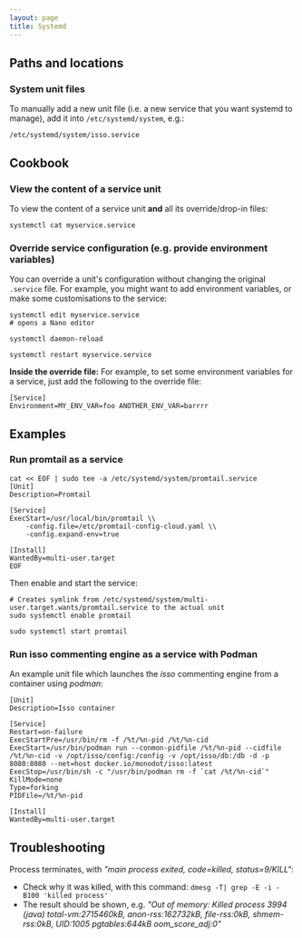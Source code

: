 ```yaml
---
layout: page
title: Systemd
---
```


## Paths and locations

### System unit files

To manually add a new unit file (i.e. a new service that you want systemd to manage), add it into `/etc/systemd/system`, e.g.:

```
/etc/systemd/system/isso.service
```

## Cookbook

### View the content of a service unit

To view the content of a service unit **and** all its override/drop-in files:

```
systemctl cat myservice.service
```

### Override service configuration (e.g. provide environment variables)

You can override a unit's configuration without changing the original `.service` file. For example, you might want to add environment variables, or make some customisations to the service:

```
systemctl edit myservice.service
# opens a Nano editor

systemctl daemon-reload

systemctl restart myservice.service
```

**Inside the override file:** For example, to set some environment variables for a service, just add the following to the override file:

```
[Service]
Environment=MY_ENV_VAR=foo ANOTHER_ENV_VAR=barrrr
```

## Examples

### Run promtail as a service

```
cat << EOF | sudo tee -a /etc/systemd/system/promtail.service
[Unit]
Description=Promtail

[Service]
ExecStart=/usr/local/bin/promtail \\
    -config.file=/etc/promtail-config-cloud.yaml \\
    -config.expand-env=true

[Install]
WantedBy=multi-user.target
EOF
```

Then enable and start the service:

```
# Creates symlink from /etc/systemd/system/multi-user.target.wants/promtail.service to the actual unit
sudo systemctl enable promtail

sudo systemctl start promtail
```

### Run isso commenting engine as a service with Podman

An example unit file which launches the _isso_ commenting engine from a container using _podman_:

```
[Unit]
Description=Isso container

[Service]
Restart=on-failure
ExecStartPre=/usr/bin/rm -f /%t/%n-pid /%t/%n-cid
ExecStart=/usr/bin/podman run --conmon-pidfile /%t/%n-pid --cidfile /%t/%n-cid -v /opt/isso/config:/config -v /opt/isso/db:/db -d -p 8080:8080 --net=host docker.io/monodot/isso:latest
ExecStop=/usr/bin/sh -c "/usr/bin/podman rm -f `cat /%t/%n-cid`"
KillMode=none
Type=forking
PIDFile=/%t/%n-pid

[Install]
WantedBy=multi-user.target
```

## Troubleshooting

Process terminates, with _"main process exited, code=killed, status=9/KILL"_:

- Check why it was killed, with this command: `dmesg -T| grep -E -i -B100 'killed process'`
- The result should be shown, e.g. _"Out of memory: Killed process 3994 (java) total-vm:2715460kB, anon-rss:162732kB, file-rss:0kB, shmem-rss:0kB, UID:1005 pgtables:644kB oom_score_adj:0"_

